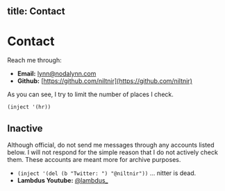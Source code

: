 title: Contact
---

# Contact

Reach me through:

- **Email:** [lynn@nodalynn.com](mailto:lynn@nodalynn.com)
- **Github:** [https://github.com/niltnir](https://github.com/niltnir)

As you can see, I try to limit the number of places I check.

`(inject '(hr))`

## Inactive

Although official, do not send me messages through any accounts listed below. I
will not respond for the simple reason that I do not actively check them.
These accounts are meant more for archive purposes.

- `(inject '(del (b "Twitter: ") "@niltnir"))` ... nitter is dead.
- **Lambdus Youtube:** [@lambdus_](https://yewtu.be/channel/UCblZhI-BOumGXwJYQ97OmNw)

